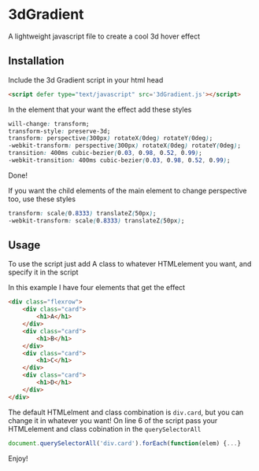 # 3dGradient
A lightweight javascript file to create a cool 3d hover effect

## Installation

Include the 3d Gradient script in your html head
```html
<script defer type="text/javascript" src='3dGradient.js'></script>
```

In the element that your want the effect add these styles
```css
will-change: transform;
transform-style: preserve-3d;
transform: perspective(300px) rotateX(0deg) rotateY(0deg);
-webkit-transform: perspective(300px) rotateX(0deg) rotateY(0deg);
transition: 400ms cubic-bezier(0.03, 0.98, 0.52, 0.99);
-webkit-transition: 400ms cubic-bezier(0.03, 0.98, 0.52, 0.99);
```

Done!

If you want the child elements of the main element to change perspective too, use these styles
```css
transform: scale(0.8333) translateZ(50px);
-webkit-transform: scale(0.8333) translateZ(50px);
```

## Usage

To use the script just add A class to whatever HTMLelement you want, and specify it in the script

In this example I have four elements that get the effect
```html
<div class="flexrow">
    <div class="card">
        <h1>A</h1>
    </div>
    <div class="card">
        <h1>B</h1>
    </div>
    <div class="card">
        <h1>C</h1>
    </div>
    <div class="card">
        <h1>D</h1>
    </div>
</div>
```

The default HTMLelment and class combination is `div.card`, but you can change it in whatever you want!
On line 6 of the script pass your HTMLelement and class cobination in the `querySelectorAll`
```js
document.querySelectorAll('div.card').forEach(function(elem) {...}
```
Enjoy!
